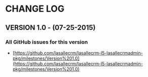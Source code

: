 # CHANGE LOG


## VERSION 1.0 - (07-25-2015)

### All GitHub issues for this version
* [https://github.com/lasallecrm/lasallecrm-l5-lasallecrmadmin-pkg/milestones/Version%201.0](https://github.com/lasallecrm/lasallecrm-l5-lasallecrmadmin-pkg/milestones/Version%201.0)







